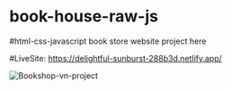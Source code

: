 # book-house-raw-js

#html-css-javascript book store website project here

#LiveSite: https://delightful-sunburst-288b3d.netlify.app/


![Bookshop-vn-project](https://user-images.githubusercontent.com/74599998/178256083-ad303882-d85b-476c-a09f-dce9f266e12c.png)
